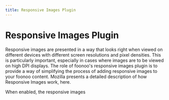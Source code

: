 ```yaml
---
title: Responsive Images Plugin
---
```

# Responsive Images Plugin
Responsive images are presented in a way that looks right when viewed on different devices with different screen resolutions and pixel densities. This is particularly important, especially in cases where images are to be viewed on high DPI displays. The role of foonoo's responsive images plugin is to provide a way of simplifying the process of adding responsive images to your foonoo content. Mozilla presents a detailed description of how Responsive Images work, here.

When enabled, the responsive images
